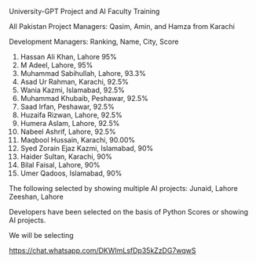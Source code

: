 

University-GPT Project and AI Faculty Training



All Pakistan Project Managers:
Qasim, Amin, and Hamza from Karachi

Development Managers:
Ranking, Name, City, Score
1. Hassan Ali Khan, Lahore 95%
1. M Adeel, Lahore, 95%
3. Muhammad Sabihullah, Lahore, 93.3%
4. Asad Ur Rahman, Karachi, 92.5%
4. Wania Kazmi, Islamabad, 92.5%
4. Muhammad Khubaib, Peshawar, 92.5%
4. Saad Irfan, Peshawar, 92.5%
4. Huzaifa Rizwan, Lahore, 92.5%
4. Humera Aslam, Lahore, 92.5%
4. Nabeel Ashrif, Lahore, 92.5%
5. Maqbool Hussain, Karachi, 90.00%
5. Syed Zorain Ejaz Kazmi, Islamabad, 90%
5. Haider Sultan, Karachi, 90%
5. Bilal Faisal, Lahore, 90%
5. Umer Qadoos, Islamabad, 90%


The following selected by showing multiple AI projects:
Junaid, Lahore
Zeeshan, Lahore

Developers have been selected on the basis of Python Scores or showing AI projects.

We will be selecting 


https://chat.whatsapp.com/DKWImLsfDp35kZzDG7wqwS